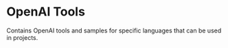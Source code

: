# OpenAI Tools

Contains OpenAI tools and samples for specific languages that can be used in projects.
